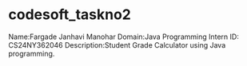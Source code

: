 # codesoft_taskno2
Name:Fargade Janhavi Manohar
Domain:Java Programming
Intern ID: CS24NY362046
Description:Student Grade Calculator using Java programming.
